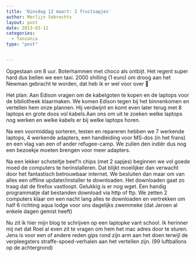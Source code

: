 ```yaml
---
title: 'Dinsdag 12 maart: 2 fruitsapjes'
author: Merlijn Sebrechts
layout: post
date: 2013-03-12
categories:
  - Tanzania
type: "post"


---
```

Opgestaan om 8 uur. Boterhammen met choco als ontbijt. Het regent super hard dus bellen we een taxi. 2000 shilling (1 euro) om droog aan het Newman gebracht te worden, dat heb ik er wel voor over 🙂 

Het plan: Aan Edison vragen om de kabelgoten te kopen en de laptops voor de bibliotheek klaarmaken. We komen Edison tegen bij het binnenkomen en vertellen hem onze plannen. Hij verdwijnt en komt even later terug met 8 laptops en grote doos vol kabels.Aan ons om uit te zoeken welke laptops nog werken en welke kabels er bij welke laptops horen.

Na een voormiddag sorteren, testen en repareren hebben we 7 werkende laptops, 4 werkende adapters, een handleiding voor MS-dos (in het frans) en een vlag van een of ander refugee-camp. We zullen den indiër dus nog een bezoekje moeten brengen voor meer adapters.

Na een lekker schoteltje beef&#8217;n chips (met 2 sapjes) beginnen we vol goede moed de computers te herinstalleren. Dat blijkt moeilijker dan verwacht door het fantastisch betrouwbaar internet. We besluiten dan maar om van alles een offline updater/installer te downloaden. Het downloaden gaat zo traag dat de firefox vastloopt. Gelukkig is er nog wget. Een handig programmatje dat bestanden download via http of ftp. We zetten 2 computers klaar om een nacht lang alles te downloaden en vertrekken om half 6 richting aqua lodge voor ons dagelijks zwemmeke (dat Jeroen al enkele dagen gemist heeft)

Nu zit ik hier mijn blog te schrijven op een laptopke vant school. Ik herinner mij net dat Roel al even zit te vragen om hem het mac adres door te sturen. Jens is voor een of andere reden gips rond zijn arm aan het doen terwijl de verpleegsters straffe-spoed-verhalen aan het vertellen zijn. (99 luftballons op de achtergrond)
